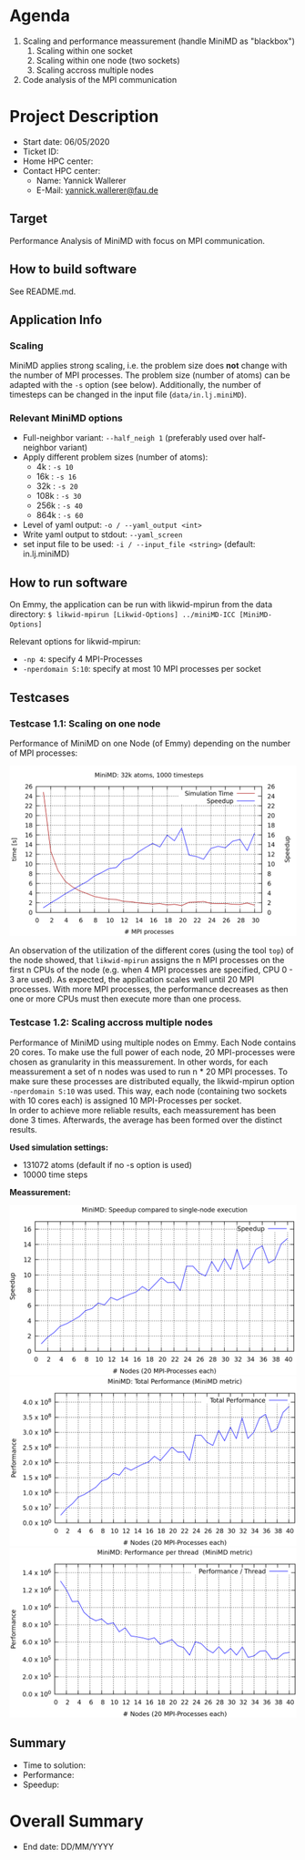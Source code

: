 <!-----------------------------------------------------------------------------
This document should be written based on the Github flavored markdown specs:
https://github.github.com/gfm/
It can be converted to html or pdf with pandoc:
pandoc -s -o logbook.html  -f gfm -t html logbook.md
pandoc test.txt -o test.pdf
or with the kramdown converter:
kramdown --template document  -i GFM  -o html logbook.md

If checked in as part of a github project html is automatically generated if
using the github web interface.

Optional: Document how much time was spent. A simple python command line tool
for time tracking is [Watson](http://tailordev.github.io/Watson/).
------------------------------------------------------------------------------>

<!-----------------------------------------------------------------------------
The Agenda section is a scratchpad area for planning and Todo list
------------------------------------------------------------------------------>
# Agenda
1. Scaling and performance meassurement (handle MiniMD as "blackbox")
   1. Scaling within one socket
   2. Scaling within one node (two sockets)
   3. Scaling accross multiple nodes
2. Code analysis of the MPI communication
<!--
Example for referencing an image:

![Plot title](figures/example.png "ALT Text")
-->
<!-----------------------------------------------------------------------------
START BLOCK PREAMBLE -  Global information required in all steps: Add all
information required to build and benchmark the application. Should be extended
and maintained during the project.
------------------------------------------------------------------------------>
# Project Description

* Start date: 06/05/2020
* Ticket ID:
* Home HPC center:
* Contact HPC center:
   * Name: Yannick Wallerer
   * E-Mail: yannick.wallerer@fau.de

<!-----------------------------------------------------------------------------
Formulate a clear and specific performance target
------------------------------------------------------------------------------>
## Target
Performance Analysis of MiniMD with focus on MPI communication.

<!--
## Customer Info
-->
<!--
* Name: <CUSTOMERNAME>
* E-Mail: john.doe@foo.bar
* Fon: <PHONENUMBER>
* Web: <URL>
-->

<!-----------------------------------------------------------------------------
All steps required to build the software including dependencies
------------------------------------------------------------------------------>
## How to build software
See README.md.


## Application Info

### Scaling
MiniMD applies strong scaling, i.e. the problem size does **not** change with the number of MPI processes. The problem size (number of atoms) can be adapted with the `-s` option (see below). Additionally, the number of timesteps can be changed in the input file (`data/in.lj.miniMD`).

### Relevant MiniMD options
* Full-neighbor variant: `--half_neigh 1` (preferably used over half-neighbor variant)
* Apply different problem sizes (number of atoms):
   * 4k   : `-s 10`
   * 16k  : `-s 16`
   * 32k  : `-s 20`
   * 108k : `-s 30`
   * 256k : `-s 40`
   * 864k : `-s 60`
* Level of yaml output: `-o / --yaml_output <int>`
* Write yaml output to stdout: `--yaml_screen`
* set input file to be used: `-i / --input_file <string>` (default: in.lj.miniMD)
<!--
* Name: <APPLICATIONNAME>
* Domain: <APPLICATIONDOMAIN>
* Version: <VERSION>
-->


## How to run software
On Emmy, the application can be run with likwid-mpirun from the data directory:
`$ likwid-mpirun [Likwid-Options] ../miniMD-ICC [MiniMD-Options]`

Relevant options for likwid-mpirun:
* `-np 4`: specify 4 MPI-Processes
* `-nperdomain S:10`: specify at most 10 MPI processes per socket

<!-----------------------------------------------------------------------------
END BLOCK PREAMBLE
------------------------------------------------------------------------------>

<!-----------------------------------------------------------------------------
START BLOCK ANALYST - This block is required for any new analyst taking over
the project
------------------------------------------------------------------------------>

<!--
# Transfer to Analyst: <NAME-TAG>
-->
<!--
* Start date: DD/MM/YYYY
* Contact HPC center:
   * Name:
   * Fon:
   * E-Mail:
-->
<!-----------------------------------------------------------------------------
###############################################################################
START BLOCK BENCHMARKING - Run helper script machine-state.sh and store results
in directory session-<ID> named <hostname>.txt. Document everything that you
consider to be relevant for performance.
###############################################################################
------------------------------------------------------------------------------>

<!--
## Benchmarking <NAME-TAG>

### Testsystem
-->
<!--
* Host/Clustername:
* Cluster Info URL:
* CPU type:
* Memory capacity:
* Number of cores per node:
* Interconnect:
-->
<!--
### Software Environment
-->
<!--
**Compiler**:
* Vendor:
* Version:

**Libraries**:
* <LIBRARYNAME>:
   * Version:

**OS**:
* Distribution:
* Version:
* Kernel version:
-->
<!-----------------------------------------------------------------------------
Create a runtime profile. Which tool was used? How was the profile created.
Describe and discuss the runtime profile.
------------------------------------------------------------------------------>
<!--
## Runtime Profile <NAME-TAG>-<ID>
-->

<!-----------------------------------------------------------------------------
Perform a static code review.
------------------------------------------------------------------------------>
<!--
## Code review <NAME-TAG>-<ID>
-->

<!-----------------------------------------------------------------------------
Application benchmarking runs. What experiment was done? Add results or
reference plots in directory session-<NAME-TAG>-<ID>. Number all sections
consecutivley such that every section has a unique ID.
------------------------------------------------------------------------------>

## Testcases
### Testcase 1.1: Scaling on one node
Performance of MiniMD on one Node (of Emmy) depending on the number of MPI processes:

![Test1](test_1_1.png?raw=true "Test1")

An observation of the utilization of the different cores (using the tool `top`) of the node showed, that `likwid-mpirun` assigns the n MPI processes on the first n CPUs of the node (e.g. when 4 MPI processes are specified, CPU 0 - 3 are used).
As expected, the application scales well until 20 MPI processes. With more MPI processes, the performance decreases as then one or more CPUs must then execute more than one process.

### Testcase 1.2: Scaling accross multiple nodes
Performance of MiniMD using multiple nodes on Emmy. Each Node contains 20 cores. To make use the full power of each node, 20 MPI-processes were chosen as granularity in this meassurement. In other words, for each meassurement a set of n nodes was used to run n * 20 MPI processes. To make sure these processes are distributed equally, the likwid-mpirun option `-nperdomain S:10` was used. This way, each node (containing two sockets with 10 cores each) is assigned 10 MPI-Processes per socket.  
In order to achieve more reliable results, each meassurement has been done 3 times. Afterwards, the average has been formed over the distinct results.

**Used simulation settings:** 
* 131072 atoms (default if no -s option is used)  
* 10000  time steps

**Meassurement:**

![Speedup](default_10000steps_speedup.png?raw=true "Speedup")<br/>
![Performance](default_10000steps_total_performance.png?raw=true "Performance")<br/>
![Thread Performance](default_10000steps_thread_performance.png?raw=true "Thread Performance")

<!--
## Result <NAME-TAG>-<ID>
### Problem: <DESCRIPTION>
### Measurement <NAME-TAG>-<ID>.1
-->
<!--
Example for table:

| NP | runtime |
|----|---------|
| 1  | 2558.89 |
| 2  | 1425.20 |
| 4  | 741.97  |
| 8  | 449.23  |
| 10 | 371.39  |
| 20 | 233.90  |

```
Verbatim Text
```
-->


<!-----------------------------------------------------------------------------
Document the initial performance which serves as baseline for further progress
and is used to compute the achieved speedup. Document exactly how the baseline
was created.
------------------------------------------------------------------------------>
<!--
## Baseline
-->
<!--
* Time to solution:
* Performance:
-->

<!-----------------------------------------------------------------------------
Explain which tool was used and how the measurements were done. Store and
reference the results. If applicable discuss and explain profiles.
------------------------------------------------------------------------------>
<!--
## Performance Profile <NAME-TAG>-<ID>.2
-->

<!-----------------------------------------------------------------------------
Analysis and insights extracted from benchmarking results. Planning of more
benchmarks.
------------------------------------------------------------------------------>
<!--
## Analysis <NAME-TAG>-<ID>.3
-->


<!-----------------------------------------------------------------------------
Document all changes with  filepath:linenumber and explanation what was changed
and why. Create patch if applicable and store patch in referenced file.
------------------------------------------------------------------------------>
<!--
## Optimisation <NAME-TAG>-<ID>.4: <DESCRIPTION>
-->


<!-----------------------------------------------------------------------------
###############################################################################
END BLOCK BENCHMARKING
###############################################################################
------------------------------------------------------------------------------>

<!-----------------------------------------------------------------------------
Wrap up the final result and discuss the speedup.
Optional: Document how much time was spent. A simple python command line tool
for time tracking is [Watson](http://tailordev.github.io/Watson/).
------------------------------------------------------------------------------>
## Summary

* Time to solution:
* Performance:
* Speedup:

<!--
## Effort

* Time spent:
-->

<!-----------------------------------------------------------------------------
END BLOCK ANALYST
------------------------------------------------------------------------------>

<!-----------------------------------------------------------------------------
START BLOCK SUMMARY - This block is only required if multiple analysts worked
on the project.
------------------------------------------------------------------------------>
# Overall Summary

* End date: DD/MM/YYYY

<!--
## Total Effort

* Total time spent:
* Estimated core hours saved:
-->
<!-----------------------------------------------------------------------------
END BLOCK SUMMARY
------------------------------------------------------------------------------>
